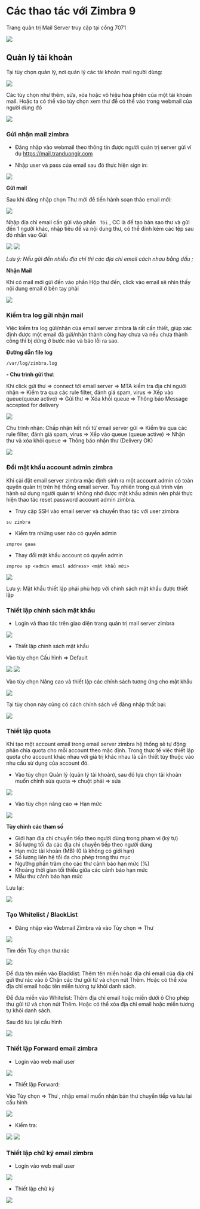 # Các thao tác với Zimbra 9

Trang quản trị Mail Server truy cập tại cổng 7071

<img src="img/18.png">

## Quản lý tài khoản

Tại tùy chọn quản lý, nơi quản lý các tài khoản mail người dùng:

<img src="img/22.png">

Các tùy chọn như thêm, sửa, xóa hoặc vô hiệu hóa phiên của một tài khoản mail. Hoặc ta có thể vào tùy chọn xem thư để có thể vào trong webmail của người dùng đó

<img src="img/23.png">

### Gửi nhận mail zimbra

- Đăng nhập vào webmail theo thông tin được người quản trị server gửi ví dụ https://mail.tranduongjr.com

- Nhập user và pass của email sau đó thực hiện sign in:

<img src="img/24.png">

**Gửi mail**

Sau khi đăng nhập chọn Thư mới để tiến hành soạn thảo email mới:

<img src="img/25.png">

Nhập địa chỉ email cần gửi vào phần ``` Tới``` , CC là để tạo bản sao thư và gửi đến 1 người khác, nhập tiêu đề và nội dung thư, có thể đính kèm các tệp sau đó nhấn vào Gửi

<img src="img/26.png">

<img src="img/27.png">

*Lưu ý: Nếu gửi đến nhiều địa chỉ thì các địa chỉ email cách nhau bằng dấu ;*

**Nhận Mail**

Khi có mail mới gửi đến vào phần Hộp thư đến, click vào email sẽ nhìn thấy nội dung email ở bên tay phải

<img src="img/28.png">

### Kiểm tra log gửi nhận mail

Việc kiểm tra log gửi/nhận của email server zimbra là rất cần thiết, giúp xác định được một email đã gửi/nhận thành công hay chưa và nếu chưa thành công thì bị dừng ở bước nào và báo lỗi ra sao.

**Đường dẫn file log**

```
/var/log/zimbra.log
```

**- Chu trình gửi thư**:

Khi click gửi thư => connect tới email server => MTA kiểm tra địa chỉ người nhận => Kiểm tra qua các rule filter, đánh giá spam, virus => Xếp vào queue(queue active) => Gửi thư => Xóa khỏi queue => Thông báo Message accepted for delivery

<img src="img/57.png">

Chu trình nhận: Chấp nhận kết nối từ email server gửi => Kiểm tra qua các rule filter, đánh giá spam, virus => Xếp vào queue (queue active) => Nhận thư và xóa khỏi queue => Thông báo nhận thư (Delivery OK)

<img src="img/58.png">


### Đổi mật khẩu account admin zimbra

Khi cài đặt email server zimbra mặc định sinh ra một account admin có toàn quyền quản trị trên hệ thống email server. Tuy nhiên trong quá trình vận hành sử dụng người quản trị không nhớ được mật khẩu admin nên phải thực hiện thao tác reset password account admin zimbra.

- Truy cập SSH vào email server và chuyển thao tác với user zimbra

```
su zimbra
```

- Kiểm tra những user nào có quyền admin

```
zmprov gaaa
```

- Thay đổi mật khẩu account có quyền admin

```
zmprov sp <admin email address> <mật khẩu mới>
```

<img src="img/29.png">

Lưu ý: Mật khẩu thiết lập phải phù hợp với chính sách mật khẩu được thiết lập

### Thiết lập chính sách mật khẩu

- Login và thao tác trên giao diện trang quản trị mail server zimbra

<img src="img/30.png">

- Thiết lập chính sách mật khẩu

Vào tùy chọn Cấu hình => Default

<img src="img/31.png">

<img src="img/32.png">

Vào tùy chọn Nâng cao và thiết lập các chính sách tương ứng cho mật khẩu

<img src="img/33.png">

Tại tùy chọn này cũng có cách chính sách về đăng nhập thất bại:

<img src="img/34.png">

### Thiết lập quota

Khi tạo một account email trong email server zimbra hệ thống sẽ tự động phân chia quota cho mỗi account theo mặc định. Trong thực tế việc thiết lập quota cho account khác nhau với giá trị khác nhau là cần thiết tùy thuộc vào nhu cầu sử dụng của account đó.

- Vào tùy chọn Quản lý (quản lý tài khoản), sau đó lựa chọn tài khoản muốn chỉnh sửa quota => chuột phải => sửa

<img src="img/35.png">

- Vào tùy chọn nâng cao => Hạn mức

<img src="img/36.png">

**Tùy chỉnh các tham số**

- Giới hạn địa chỉ chuyển tiếp theo người dùng trong phạm vi (ký tự)
- Số lượng tối đa các địa chỉ chuyển tiếp theo người dùng
- Hạn mức tài khoản (MB) (0 là không có giới hạn)
- Số lượng liên hệ tối đa cho phép trong thư mục
- Ngưỡng phần trăm cho các thư cảnh báo hạn mức (%)
- Khoảng thời gian tối thiểu giữa các cảnh báo hạn mức
- Mẫu thư cảnh báo hạn mức

Lưu lại:

<img src="img/37.png">

### Tạo Whitelist / BlackList

- Đăng nhập vào Webmail Zimbra và vào Tùy chọn => Thư

<img src="img/38.png">

Tìm đến Tùy chọn thư rác

<img src="img/39.png">

Để đưa tên miền vào Blacklist: Thêm tên miền hoặc địa chỉ email của địa chỉ gửi thư rác vào ô Chặn các thư gửi từ và chọn nút Thêm. Hoặc có thể xóa địa chỉ email hoặc tên miền tương tự khỏi danh sách.

Để đưa miền vào Whitelist: Thêm địa chỉ email hoặc miền dưới ô Cho phép thư gửi từ và chọn nút Thêm. Hoặc có thể xóa địa chỉ email hoặc miền tương tự khỏi danh sách.

Sau đó lưu lại cấu hình

<img src="img/40.png">

### Thiết lập Forward email zimbra

- Login vào web mail user

<img src="img/60.png">

- Thiết lập Forward:

Vào Tùy chọn => Thư , nhập email muốn nhận bản thư chuyển tiếp và lưu lại cấu hình

<img src="img/61.png">

- Kiểm tra:

<img src="img/63.png">
<img src="img/62.png">

### Thiết lập chữ ký email zimbra

- Login vào web mail user

<img src="img/60.png">

- Thiết lập chữ ký

<img src="img/64.png">